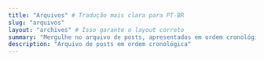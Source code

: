 ```yaml
---
title: "Arquivos" # Tradução mais clara para PT-BR
slug: "arquivos"  
layout: "archives" # Isso garante o layout correto
summary: "Mergulhe no arquivo de posts, apresentados em ordem cronológica. Explore o crescimento e a evolução do conteúdo ao longo do tempo."
description: "Arquivo de posts em ordem cronológica" 
---
```

